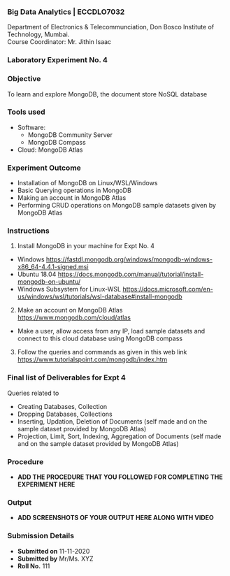  ### Big Data Analytics | ECCDLO7032 
Department of Electronics & Telecommunciation, 
Don Bosco Institute of Technology, Mumbai.  
Course Coordinator: Mr. Jithin Isaac

### Laboratory Experiment No. 4
 
### Objective  
To learn and explore MongoDB, the document store NoSQL database

### Tools used  
- Software: 
  - MongoDB Community Server
  - MongoDB Compass
- Cloud: MongoDB Atlas

### Experiment Outcome
- Installation of MongoDB on Linux/WSL/Windows
- Basic Querying operations in MongoDB
- Making an account in MongoDB Atlas
- Performing CRUD operations on MongoDB sample datasets given by MongoDB Atlas

### Instructions

1. Install MongoDB in your machine for Expt No. 4
  - Windows https://fastdl.mongodb.org/windows/mongodb-windows-x86_64-4.4.1-signed.msi
  - Ubuntu 18.04 https://docs.mongodb.com/manual/tutorial/install-mongodb-on-ubuntu/
  - Windows Subsystem for Linux-WSL https://docs.microsoft.com/en-us/windows/wsl/tutorials/wsl-database#install-mongodb

2. Make an account on MongoDB Atlas https://www.mongodb.com/cloud/atlas
 - Make a user, allow access from any IP, load sample datasets and connect to this cloud database using MongoDB compass

3. Follow the queries and commands as given in this web link https://www.tutorialspoint.com/mongodb/index.htm

### Final list of Deliverables for Expt 4  

Queries related to
  - Creating Databases, Collection 
  - Dropping Databases, Collections 
  - Inserting, Updation, Deletion of Documents (self made and on the sample dataset provided by MongoDB Atlas)
  - Projection, Limit, Sort, Indexing, Aggregation of Documents (self made and on the sample dataset provided by MongoDB Atlas)

### Procedure 
- **ADD THE PROCEDURE THAT YOU FOLLOWED FOR COMPLETING THE EXPERIMENT HERE**

### Output
- **ADD SCREENSHOTS OF YOUR OUTPUT HERE ALONG WITH VIDEO**  

### Submission Details
- **Submitted on** 11-11-2020
- **Submitted by** Mr/Ms. XYZ
- **Roll No.** 111

